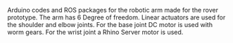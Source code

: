 Arduino codes and ROS packages for the robotic arm made for the rover prototype.
The arm has 6 Degree of freedom.
Linear actuators are used for the shoulder and elbow joints.
For the base joint DC motor is used with worm gears.
For the wrist joint a Rhino Server motor is used.
